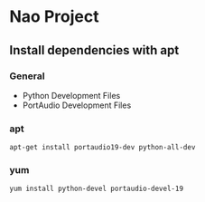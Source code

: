 # Nao Project
## Install dependencies with apt
### General
* Python Development Files
* PortAudio Development Files
### apt
`apt-get install portaudio19-dev python-all-dev` 
### yum
`yum install python-devel portaudio-devel-19`

